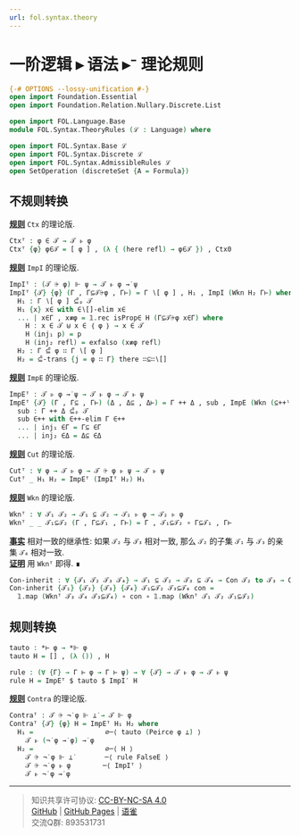 ```yaml
---
url: fol.syntax.theory
---
```


# 一阶逻辑 ▸ 语法 ▸⁻ 理论规则

```agda
{-# OPTIONS --lossy-unification #-}
open import Foundation.Essential
open import Foundation.Relation.Nullary.Discrete.List

open import FOL.Language.Base
module FOL.Syntax.TheoryRules (ℒ : Language) where

open import FOL.Syntax.Base ℒ
open import FOL.Syntax.Discrete ℒ
open import FOL.Syntax.AdmissibleRules ℒ
open SetOperation (discreteSet {A = Formula})
```

## 不规则转换

**<u>规则</u>** `Ctx` 的理论版.

```agda
Ctxᵀ : φ ∈ 𝒯 → 𝒯 ⊩ φ
Ctxᵀ {φ} φ∈𝒯 = [ φ ] , (λ { (here refl) → φ∈𝒯 }) , Ctx0
```

**<u>规则</u>** `ImpI` 的理论版.

```agda
ImpIᵀ : (𝒯 ⨭ φ) ⊩ ψ → 𝒯 ⊩ φ →̇ ψ
ImpIᵀ {𝒯} {φ} (Γ , Γ⊆𝒯⨭φ , Γ⊢) = Γ ∖[ φ ] , H₁ , ImpI (Wkn H₂ Γ⊢) where
  H₁ : Γ ∖[ φ ] ⊆͆ₚ 𝒯
  H₁ {x} x∈ with ∈∖[]-elim x∈
  ... | x∈Γ , x≢φ = 𝟙.rec isProp∈ H (Γ⊆𝒯⨭φ x∈Γ) where
    H : x ∈ 𝒯 ⊎ x ∈ ｛ φ ｝ → x ∈ 𝒯
    H (inj₁ p) = p
    H (inj₂ refl) = exfalso (x≢φ refl)
  H₂ : Γ ⊆͆ φ ∷ Γ ∖[ φ ]
  H₂ = ⊆͆-trans {j = φ ∷ Γ} there ∷⊆∷∖[]
```

**<u>规则</u>** `ImpE` 的理论版.

```agda
ImpEᵀ : 𝒯 ⊩ φ →̇ ψ → 𝒯 ⊩ φ → 𝒯 ⊩ ψ
ImpEᵀ {𝒯} (Γ , Γ⊆ , Γ⊢) (Δ , Δ⊆ , Δ⊢) = Γ ++ Δ , sub , ImpE (Wkn (⊆++ˡ _ _) Γ⊢) (Wkn (⊆++ʳ _ _) Δ⊢) where
  sub : Γ ++ Δ ⊆͆ₚ 𝒯
  sub ∈++ with ∈++-elim Γ ∈++
  ... | inj₁ ∈Γ = Γ⊆ ∈Γ
  ... | inj₂ ∈Δ = Δ⊆ ∈Δ
```

**<u>规则</u>** `Cut` 的理论版.

```agda
Cutᵀ : ∀ φ → 𝒯 ⊩ φ → 𝒯 ⨭ φ ⊩ ψ → 𝒯 ⊩ ψ
Cutᵀ _ H₁ H₂ = ImpEᵀ (ImpIᵀ H₂) H₁
```

**<u>规则</u>** `Wkn` 的理论版.

```agda
Wknᵀ : ∀ 𝒯₁ 𝒯₂ → 𝒯₁ ⊆ 𝒯₂ → 𝒯₁ ⊩ φ → 𝒯₂ ⊩ φ
Wknᵀ _ _ 𝒯₁⊆𝒯₂ (Γ , Γ⊆𝒯₁ , Γ⊢) = Γ , 𝒯₁⊆𝒯₂ ∘ Γ⊆𝒯₁ , Γ⊢
```

**<u>事实</u>** 相对一致的继承性: 如果 `𝒯₂` 与 `𝒯₃` 相对一致, 那么 `𝒯₂` 的子集 `𝒯₁` 与 `𝒯₃` 的亲集 `𝒯₄` 相对一致.  
**<u>证明</u>** 用 `Wknᵀ` 即得. ∎

```agda
Con-inherit : ∀ {𝒯₁ 𝒯₂ 𝒯₃ 𝒯₄} → 𝒯₁ ⊆ 𝒯₂ → 𝒯₃ ⊆ 𝒯₄ → Con 𝒯₂ to 𝒯₃ → Con 𝒯₁ to 𝒯₄
Con-inherit {𝒯₁} {𝒯₂} {𝒯₃} {𝒯₄} 𝒯₁⊆𝒯₂ 𝒯₃⊆𝒯₄ con =
  𝟙.map (Wknᵀ 𝒯₃ 𝒯₄ 𝒯₃⊆𝒯₄) ∘ con ∘ 𝟙.map (Wknᵀ 𝒯₁ 𝒯₂ 𝒯₁⊆𝒯₂)
```

## 规则转换

```agda
tauto : *⊢ φ → *⊩ φ
tauto H = [] , (λ ()) , H

rule : (∀ {Γ} → Γ ⊢ φ → Γ ⊢ ψ) → ∀ {𝒯} → 𝒯 ⊩ φ → 𝒯 ⊩ ψ
rule H = ImpEᵀ $ tauto $ ImpI′ H
```

**<u>规则</u>** `Contra` 的理论版.

```agda
Contraᵀ : 𝒯 ⨭ ¬̇ φ ⊩ ⊥̇ → 𝒯 ⊩ φ
Contraᵀ {𝒯} {φ} H = ImpEᵀ H₁ H₂ where
  H₁ =                  ∅─⟨ tauto (Peirce φ ⊥̇) ⟩
    𝒯 ⊩ (¬̇ φ →̇ φ) →̇ φ
  H₂ =                  ∅─⟨ H ⟩
    𝒯 ⨭ ¬̇ φ ⊩ ⊥̇        ─⟨ rule FalseE ⟩
    𝒯 ⨭ ¬̇ φ ⊩ φ        ─⟨ ImpIᵀ ⟩
    𝒯 ⊩ ¬̇ φ →̇ φ
```

---
> 知识共享许可协议: [CC-BY-NC-SA 4.0](https://creativecommons.org/licenses/by-nc-sa/4.0/deed.zh)  
> [GitHub](https://github.com/choukh/MetaLogic/blob/main/src/FOL/Syntax/TheoryRules.lagda.md) | [GitHub Pages](https://choukh.github.io/MetaLogic/FOL.Syntax.TheoryRules.html) | [语雀](https://www.yuque.com/ocau/metalogic/fol.syntax.theory)  
> 交流Q群: 893531731
